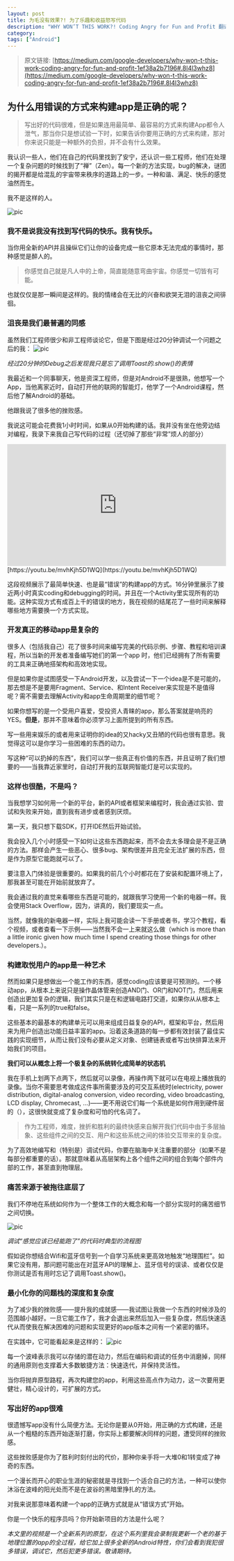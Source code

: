 ```yaml
---
layout: post
title: 为毛没有效果?! 为了乐趣和收益怒写代码
description: "WHY WON’T THIS WORK?! Coding Angry for Fun and Profit 翻译"
category: 
tags: ["Android"]
---
```


 > 原文链接: [https://medium.com/google-developers/why-won-t-this-work-coding-angry-for-fun-and-profit-1ef38a2b7196#.8l4l3whz8](https://medium.com/google-developers/why-won-t-this-work-coding-angry-for-fun-and-profit-1ef38a2b7196#.8l4l3whz8)


## 为什么用错误的方式来构建app是正确的呢？

 > 写出好的代码很难，但是如果连用最简单、最容易的方式来构建App都令人泄气，那当你只是想试验一下时，如果告诉你要用正确的方式来构建，那对你来说只能是一种额外的负担，并不会有什么效果。

我认识一些人，他们在自己的代码里找到了安宁，还认识一些工程师，他们在处理一个复杂问题的时候找到了“禅”（Zen）。每一个新的方法实现，bug的解决，谜团的揭开都是给混乱的宇宙带来秩序的道路上的一步。一种和谐、满足、快乐的感觉油然而生。

我不是这样的人。

![pic](https://github.com/junyuecao/private-static/blob/master/20160225a.png?raw=true)

### 我不是说我没有找到写代码的快乐。我有快乐。

当你用全新的API并且操纵它们让你的设备完成一些它原本无法完成的事情时，那种感觉是醉人的。

> 你感觉自己就是凡人中的上帝，简直能随意弯曲宇宙。你感觉一切皆有可能。

也就仅仅是那一瞬间是这样的。我的情绪会在无比的兴奋和欲哭无泪的沮丧之间徘徊。

### 沮丧是我们最普遍的同感

虽然我们工程师很少和非工程师谈论它，但是下图是经过20分钟调试一个问题之后的我：
![pic](https://github.com/junyuecao/private-static/blob/master/20160225b.gif?raw=true)

*经过20分钟的Debug之后发现我只是忘了调用Toast的.show()的表情*

我最近和一个同事聊天，他是资深工程师，但是对Android不是很熟，他想写一个App，当他离家近时，自动打开他的联网的智能灯，他学了一个Android课程，然后他了解Android的基础。

他跟我说了很多他的挫败感。

我说这可能会花费我1小时时间，如果从0开始构建的话。我并没有坐在他旁边结对编程，我录下来我自己写代码的过程（还切掉了那些“非常”烦人的部分）

<iframe width="100%" height="280px" src="https://www.youtube.com/embed/mvhKjh5D1WQ" frameborder="0" allowfullscreen></iframe>
[https://youtu.be/mvhKjh5D1WQ](https://youtu.be/mvhKjh5D1WQ)

这段视频展示了最简单快速、也是最“错误”的构建app的方式。16分钟里展示了接近两小时真实coding和debugging的时间。并且在一个Activity里实现所有的功能。这种实现方式有成百上千的错误的地方，我在视频的结尾花了一些时间来解释哪些地方需要换一个方式实现。

### 开发真正的移动app是复杂的

很多人（包括我自己）花了很多时间来编写完美的代码示例、步骤、教程和培训课程，所以当新的开发者准备编写她们的第一个app 时，他们已经拥有了所有需要的工具来正确地搭架构和高效地实现。

但是如果你是试图感受一下Android开发，以及尝试一下一个idea是不是可能的，那去想是不是要用Fragment、Service、和Intent Receiver来实现是不是值得呢？需不需要去理解Activity和app生命周期里的细节呢？

如果你想写的是一个受用户喜爱，受投资人青睐的app，那么答案就是响亮的YES。**但是**，那并不意味着你必须学习上面所提到的所有东西。

写一些用来娱乐的或者用来证明你的idea的又hacky又丑陋的代码也很有意思。我觉得这可以是你学习一些困难的东西的动力。

写这种“可以扔掉的东西”，我们可以学一些真正有价值的东西，并且证明了我们想要的——当我靠近家里时，自动打开我的互联网智能灯是可以实现的。

### 这样也很酷，不是吗？

当我想学习如何用一个新的平台，新的API或者框架来编程时，我会通过实验、尝试和失败来开始，直到我有进步或者感到厌烦。

第一天，我只想下载SDK，打开IDE然后开始试验。

我会投入几个小时感受一下如何让这些东西跑起来，而不会去太多理会是不是正确的方法。那样会产生一些恶心、很多bug、架构很差并且完全无法扩展的东西，但是作为原型它能跑就可以了。

要注意入门体验是很重要的。如果我的前几个小时都花在了安装和配置环境上了，那我甚至可能在开始前就放弃了。

我会通过我的直觉来看哪些东西是可能的，就跟我学习使用一个新的电器一样。我会使用Stack Overflow，因为，讲真的，我们要现实一点。

当然，就像我的新电器一样，实际上我可能会读一下手册或者书，学习个教程，看个视频，或者查看一下示例——当然我不会一上来就这么做（which is more than a little ironic given how much time I spend creating those things for other developers.）。

### 构建取悦用户的app是一种艺术

然而如果只是想做出一个能工作的东西，感觉coding应该要是可预测的。一个移动app，从根本上来说只是操作晶体管来创造AND门、OR门和NOT门，然后用来创造出更加复杂的逻辑，我们其实只是在和逻辑电路打交道，如果你从从根本上看，只是一系列的true和false。

这些基本的最基本的构建单元可以用来组成日益复杂的API，框架和平台，然后用来为用户创造出功能日益丰富的app。沿着这条道路的每一步都有效封装了最佳实践的实现细节，从而让我们没有必要从定义对象、创建链表或者写出快排算法来开始我们的项目。

**我们可以从概念上将一个极复杂的系统转化成简单的状态机**

我在手机上划两下点两下，然后就可以录像，再操作两下就可以在电视上播放我的录像。当你不需要思考做成这件事所需要涉及的可交互系统时(electricity, power distribution, digital-analog conversion, video recording, video broadcasting, LCD display, Chromecast, …)——更不用说它们每一个系统是如何作用到硬件层的（），这很快就变成了复杂度和可怕的代名词了。

> 作为工程师，难度，挫折和胜利的最终快感来自解开我们代码中由于多层抽象、这些组件之间的交互、用户和这些系统之间的体验交互带来的复杂度。

为了高效地编写和（特别是）调试代码，你要在脑海中关注重要的部分（如果不是每部分都重要的话）。那就意味着从高层架构上各个组件之间的组合到每个部件内部的工作，甚至直到物理层。

### 痛苦来源于被拖往底层了

我们不停地在系统如何作为一个整体工作的大概念和每一个部分实现时的痛苦细节之间切换。

![pic](https://github.com/junyuecao/private-static/blob/master/20160225c.png?raw=true)

*调试“感觉应该已经能跑了”的代码时典型的流程图*

假如说你想结合Wifi和蓝牙信号到一个自学习系统来更高效地触发“地理围栏”。如果它没有用，那问题可能出在对蓝牙API的理解上、蓝牙信号的误读、或者仅仅是你测试是否有用时忘记了调用Toast.show()。

### 最小化你的问题栈的深度和复杂度

为了减少我的挫败感——提升我的成就感——我试图让我做一个东西的时候涉及的范围越小越好。一旦它能工作了，我才会退出来然后加入一些复杂度，然后快速迭代从而使我在解决困难的问题和实现更好的app版本之间有一个紧密的循环。

在实践中，它可能看起来是这样的：
![pic](https://github.com/junyuecao/private-static/blob/master/20160225d.png?raw=true)

每一个波峰表示我可以存储的潜在动力，然后在编码和调试的任务中消磨掉，同样的通用原则也支撑着大多数敏捷方法：快速迭代，并保持灵活性。

当你将抛弃原型路程，再次构建您的app，利用这些高点作为动力，这一次要用更健壮，精心设计的，可扩展的方式。

###  写出好的app很难

很遗憾写app没有什么简便方法。无论你是要从0开始，用正确的方式构建，还是从一个粗糙的东西开始逐渐打磨，你实际上都要解决同样的问题，遭受同样的挫败感。

这些挫败感是你为了胜利时刻付出的代价，那种你亲手将一大堆0和1转变成了神奇的东西。

一个漫长而开心的职业生涯的秘密就是寻找到一个适合自己的方法，一种可以使你沐浴在波峰的阳光处而不是在波谷的黑暗里挣扎的方法。

对我来说那意味着构建一个app的正确方式就是从“错误方式”开始。

你是一个快乐的程序员吗？你开始新项目的方法是什么呢？

*本文里的视频是一个全新系列的原型，在这个系列里我会录制我更新一个老的基于地理位置的app的全过程，给它加上很多全新的Android特性，你们会看到我犯很多错误，调试它，然后犯更多错误。敬请期待。*